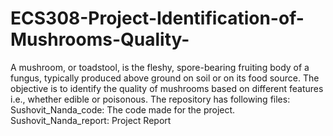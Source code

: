# ECS308-Project-Identification-of-Mushrooms-Quality-
 A mushroom, or toadstool, is the fleshy, spore-bearing fruiting body of a fungus, typically produced above ground on soil or on its food source. The objective is to identify the quality of mushrooms based on different features i.e., whether edible or poisonous. 
The repository has following files:
Sushovit_Nanda_code: The code made for the project.
Sushovit_Nanda_report: Project Report
